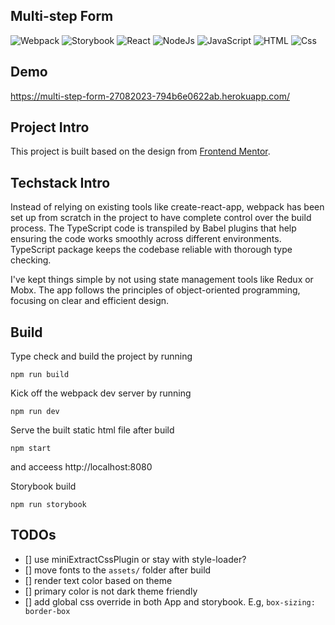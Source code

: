 ## Multi-step Form

<p>
  <img alt="Webpack" src="https://img.shields.io/badge/Webpack-8DD6F9?logo=webpack&logoColor=white&style=for-the-badge" />
  <img alt="Storybook" src="https://img.shields.io/badge/Storybook-FF4785?logo=storybook&logoColor=white&style=for-the-badge" />
  <img alt="React" src="https://img.shields.io/badge/React-61DAFB?logo=react&logoColor=000000&style=for-the-badge" />
  <img alt="NodeJs" src="https://img.shields.io/badge/Node.JS-339933?logo=Node.Js&logoColor=white&style=for-the-badge" />
  <img alt="JavaScript" src="https://img.shields.io/badge/JavaScript-F7DF1E?logo=javascript&logoColor=000000&style=for-the-badge" />
  <img alt="HTML" src="https://img.shields.io/badge/HTML-E34F26?logo=html5&logoColor=white&style=for-the-badge" />
  <img alt="Css" src="https://img.shields.io/badge/CSS-1572B6?logo=css3&logoColor=white&style=for-the-badge" />
</p>

## Demo

https://multi-step-form-27082023-794b6e0622ab.herokuapp.com/

## Project Intro

This project is built based on the design from [Frontend Mentor](https://www.frontendmentor.io/challenges/multistep-form-YVAnSdqQBJ).

## Techstack Intro

Instead of relying on existing tools like create-react-app, webpack has been set up from scratch in the project to have complete control over the build process. The TypeScript code is transpiled by Babel plugins that help ensuring the code works smoothly across different environments. TypeScript package keeps the codebase reliable with thorough type checking.

I've kept things simple by not using state management tools like Redux or Mobx. The app follows the principles of object-oriented programming, focusing on clear and efficient design.

## Build

Type check and build the project by running

```
npm run build
```

Kick off the webpack dev server by running

```
npm run dev
```

Serve the built static html file after build

```
npm start
```

and acceess http://localhost:8080

Storybook build

```
npm run storybook
```

## TODOs

-   [] use miniExtractCssPlugin or stay with style-loader?
-   [] move fonts to the `assets/` folder after build
-   [] render text color based on theme
-   [] primary color is not dark theme friendly
-   [] add global css override in both App and storybook. E.g, `box-sizing: border-box`
